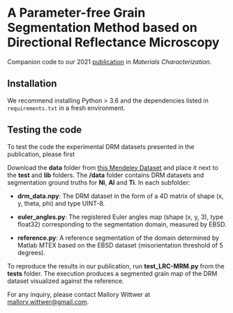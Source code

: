 # A Parameter-free Grain Segmentation Method based on Directional Reflectance Microscopy 

Companion code to our 2021 [publication](https://doi.org/10.1016/j.matchar.2021.110978) in *Materials Characterization*.

## Installation

We recommend installing Python > 3.6 and the dependencies listed in `requirements.txt` in a fresh environment.

## Testing the code

To test the code the experimental DRM datasets presented in the publication, please first 

Download the **data** folder from [this Mendeley Dataset](http://dx.doi.org/10.17632/t4wvpy29fz.1) and place it next to the **test** and **lib** folders. The **/data** folder contains DRM datasets and segmentation ground truths for **Ni**, **Al** and **Ti**. In each subfolder:

- **drm_data.npy**:	The DRM dataset in the form of a 4D matrix of shape (x, y, theta, phi) and type UINT-8.

- **euler_angles.py**:	The registered Euler angles map (shape (x, y, 3), type float32) corresponding to the segmentation domain, measured by EBSD.

- **reference.py**:	A reference segmentation of the domain determined by Matlab MTEX based on the EBSD dataset (misorientation threshold of 5 degrees).

To reproduce the results in our publication, run **test_LRC-MRM.py** from the **tests** folder. The execution produces a segmented grain map of the DRM dataset visualized against the reference.

For any inquiry, please contact Mallory Wittwer at mallory.wittwer@gmail.com.
